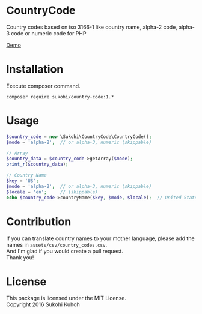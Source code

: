 # CountryCode
Country codes based on iso 3166-1 like country name, alpha-2 code, alpha-3 code or numeric code for PHP

[Demo](http://demo-laravel52.capilano-fw.com/country_code)

# Installation

Execute composer command.

    composer require sukohi/country-code:1.*

# Usage

```php
$country_code = new \Sukohi\CountryCode\CountryCode();
$mode = 'alpha-2';  // or alpha-3, numeric (skippable)

// Array
$country_data = $country_code->getArray($mode);
print_r($country_data);

// Country Name
$key = 'US';
$mode = 'alpha-2';  // or alpha-3, numeric (skippable)
$locale = 'en';     // (skippable)
echo $country_code->countryName($key, $mode, $locale);  // United States
 ```
# Contribution

If you can translate country names to your mother language, please add the names in `assets/csv/country_codes.csv`.  
And I'm glad if you would create a pull request.  
Thank you!

# License

This package is licensed under the MIT License.  
Copyright 2016 Sukohi Kuhoh
